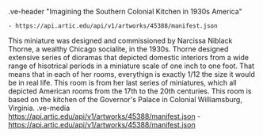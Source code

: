 .ve-header "Imagining the Southern Colonial Kitchen in 1930s America" 

    - https://api.artic.edu/api/v1/artworks/45388/manifest.json
This miniature was designed and commissioned by Narcissa Niblack Thorne, a wealthy Chicago socialite, in the 1930s. Thorne designed extensive series of dioramas that depicted domestic interiors from a wide range of hisotrical periods in a miniature scale of one inch to one foot. That means that in each of her rooms, everythign is exactly 1/12 the size it would be in real life. This room is from her last series of miniatures, which all depicted American rooms from the 17th to the 20th centuries. This room is based on the kitchen of the Governor's Palace in Colonial Williamsburg, Virginia. 
.ve-media https://api.artic.edu/api/v1/artworks/45388/manifest.json
    - https://api.artic.edu/api/v1/artworks/45388/manifest.json